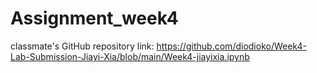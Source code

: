# Assignment_week4

classmate's GitHub repository link: 
https://github.com/diodioko/Week4-Lab-Submission-Jiayi-Xia/blob/main/Week4-jiayixia.ipynb
